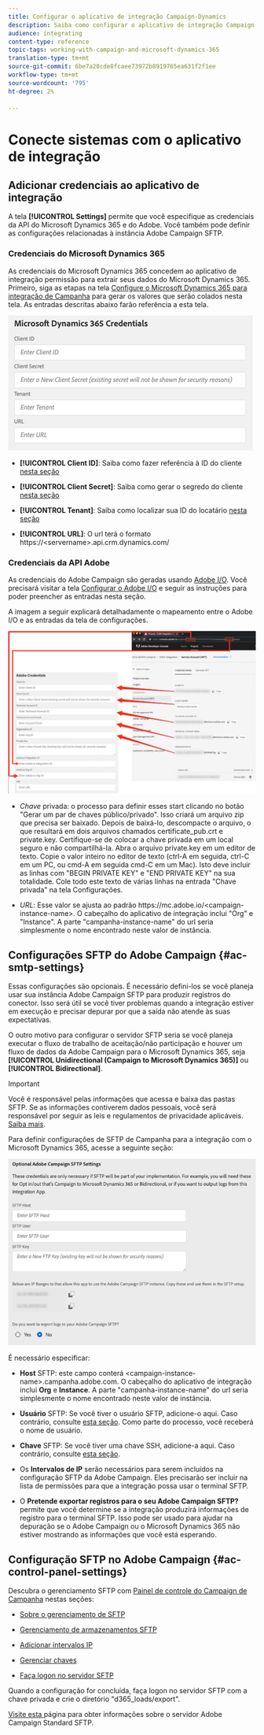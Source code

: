 ```yaml
---
title: Configurar o aplicativo de integração Campaign-Dynamics
description: Saiba como configurar o aplicativo de integração Campaign-Dynamics
audience: integrating
content-type: reference
topic-tags: working-with-campaign-and-microsoft-dynamics-365
translation-type: tm+mt
source-git-commit: 6be7a20cde8fcaee73972b8919765ea631f2f1ee
workflow-type: tm+mt
source-wordcount: '795'
ht-degree: 2%

---
```



# Conecte sistemas com o aplicativo de integração

## Adicionar credenciais ao aplicativo de integração

A tela **[!UICONTROL Settings]** permite que você especifique as credenciais da API do Microsoft Dynamics 365 e do Adobe. Você também pode definir as configurações relacionadas à instância Adobe Campaign SFTP.

### Credenciais do Microsoft Dynamics 365

As credenciais do Microsoft Dynamics 365 concedem ao aplicativo de integração permissão para extrair seus dados do Microsoft Dynamics 365.  Primeiro, siga as etapas na tela [Configure o Microsoft Dynamics 365 para integração de Campanha](../../integrating/using/d365-acs-configure-d365.md) para gerar os valores que serão colados nesta tela. As entradas descritas abaixo farão referência a esta tela.

![](assets/d365-to-acs-ui-page-workflows-settings-d365.png)

* **[!UICONTROL Client ID]**: Saiba como fazer referência à ID do cliente  [nesta seção](../../integrating/using/d365-acs-configure-d365.md#register-a-new-app)

* **[!UICONTROL Client Secret]**: Saiba como gerar o segredo do cliente  [nesta seção](../../integrating/using/d365-acs-configure-d365.md#generate-a-client-secret)

* **[!UICONTROL Tenant]**: Saiba como localizar sua ID do locatário  [nesta seção](../../integrating/using/d365-acs-configure-d365.md#get-the-tenant-id)

* **[!UICONTROL URL]**: O url terá o formato https://&lt;servername>.api.crm.dynamics.com/

### Credenciais da API Adobe

As credenciais do Adobe Campaign são geradas usando [Adobe I/O](https://www.adobe.io/). Você precisará visitar a tela [Configurar o Adobe I/O](../../integrating/using/d365-acs-configure-adobe-io.md) e seguir as instruções para poder preencher as entradas nesta seção.

A imagem a seguir explicará detalhadamente o mapeamento entre o Adobe I/O e as entradas da tela de configurações.

![](assets/d365-to-acs-ui-page-workflows-settings-adobeio.png)

* *Chave* privada: o processo para definir esses start clicando no botão &quot;Gerar um par de chaves público/privado&quot;. Isso criará um arquivo zip que precisa ser baixado. Depois de baixá-lo, descompacte o arquivo, o que resultará em dois arquivos chamados certificate_pub.crt e private.key. Certifique-se de colocar a chave privada em um local seguro e não compartilhá-la. Abra o arquivo private.key em um editor de texto. Copie o valor inteiro no editor de texto (ctrl-A em seguida, ctrl-C em um PC, ou cmd-A em seguida cmd-C em um Mac). Isto deve incluir as linhas com &quot;BEGIN PRIVATE KEY&quot; e &quot;END PRIVATE KEY&quot; na sua totalidade. Cole todo este texto de várias linhas na entrada &quot;Chave privada&quot; na tela Configurações.

* *URL*: Esse valor se ajusta ao padrão https\://mc.adobe.io/&lt;campaign-instance-name>. O cabeçalho do aplicativo de integração inclui &quot;Org&quot; e &quot;Instance&quot;. A parte &quot;campanha-instance-name&quot; do url seria simplesmente o nome encontrado neste valor de instância.

## Configurações SFTP do Adobe Campaign {#ac-smtp-settings}

Essas configurações são opcionais. É necessário defini-los se você planeja usar sua instância Adobe Campaign SFTP para produzir registros do conector. Isso será útil se você tiver problemas quando a integração estiver em execução e precisar depurar por que a saída não atende às suas expectativas.

O outro motivo para configurar o servidor SFTP seria se você planeja executar o fluxo de trabalho de aceitação/não participação e houver um fluxo de dados da Adobe Campaign para o Microsoft Dynamics 365, seja **[!UICONTROL Unidirectional (Campaign to Microsoft Dynamics 365)]** ou **[!UICONTROL Bidirectional]**.

>[!IMPORTANT]
>
>Você é responsável pelas informações que acessa e baixa das pastas SFTP. Se as informações contiverem dados pessoais, você será responsável por seguir as leis e regulamentos de privacidade aplicáveis. [Saiba mais](../../integrating/using/d365-acs-notices-and-recommendations.md#acs-msdyn-manage-privacy).


Para definir configurações de SFTP de Campanha para a integração com o Microsoft Dynamics 365, acesse a seguinte seção:

![](assets/d365-to-acs-ui-page-workflows-settings-sftp.png)

É necessário especificar:

* **Host** SFTP: este campo conterá  &lt;campaign-instance-name>.campanha.adobe.com. O cabeçalho do aplicativo de integração inclui **Org** e **Instance**. A parte &quot;campanha-instance-name&quot; do url seria simplesmente o nome encontrado neste valor de instância.

* **Usuário** SFTP: Se você tiver o usuário SFTP, adicione-o aqui. Caso contrário, consulte [esta seção](#ac-control-panel-settings). Como parte do processo, você receberá o nome de usuário.

* **Chave** SFTP: Se você tiver uma chave SSH, adicione-a aqui. Caso contrário, consulte [esta seção](#ac-control-panel-settings).

* Os **Intervalos de IP** serão necessários para serem incluídos na configuração SFTP da Adobe Campaign. Eles precisarão ser incluir na lista de permissões para que a integração possa usar o terminal SFTP.

* O **Pretende exportar registros para o seu Adobe Campaign SFTP?** permite que você determine se a integração produzirá informações de registro para o terminal SFTP. Isso pode ser usado para ajudar na depuração se o Adobe Campaign ou o Microsoft Dynamics 365 não estiver mostrando as informações que você está esperando.

## Configuração SFTP no Adobe Campaign {#ac-control-panel-settings}

Descubra o gerenciamento SFTP com [Painel de controle do Campaign de Campanha](https://experienceleague.adobe.com/docs/control-panel/using/control-panel-home.html?lang=pt-BR) nestas seções:

* [Sobre o gerenciamento de SFTP](https://experienceleague.adobe.com/docs/control-panel/using/sftp-management/about-sftp-management.html?lang=en#sftp-management)

* [Gerenciamento de armazenamentos SFTP](https://experienceleague.adobe.com/docs/control-panel/using/sftp-management/key-management.html?lang=en#installing-ssh-key)

* [Adicionar intervalos IP](https://experienceleague.adobe.com/docs/control-panel/using/sftp-management/ip-range-allow-listing.html?lang=en#sftp-management)

* [Gerenciar chaves](https://experienceleague.adobe.com/docs/control-panel/using/sftp-management/key-management.html?lang=en#sftp-management)

* [Faça logon no servidor SFTP](https://experienceleague.adobe.com/docs/control-panel/using/sftp-management/logging-into-sftp-server.html?lang=en#sftp-management)

Quando a configuração for concluída, faça logon no servidor SFTP com a chave privada e crie o diretório &quot;d365_loads/export&quot;.

[Visite esta ](https://experienceleague.adobe.com/docs/campaign-standard-learn/control-panel/sftp-management/monitoring-server-capacity.html?lang=en#sftp-management) página para obter informações sobre o servidor Adobe Campaign Standard SFTP.
